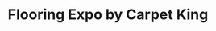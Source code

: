 ---
title: "Flooring Expo by Carpet King"
url: /saint-louis-park/flooring-expo-by-carpet-king/
shop: Fußböden
---